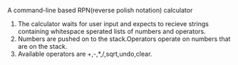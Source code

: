 A command-line based RPN(reverse polish notation) calculator
1) The calculator waits for user input and expects to recieve strings containing whitespace sperated lists of numbers and operators.
2) Numbers are pushed on to the stack.Operators operate on numbers that are on the stack.
3) Available operators are +,-,*,/,sqrt,undo,clear.
